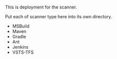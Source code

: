 This is deployment for the scanner.

Put each of scanner type here into its own directory.

* MSBuild
* Maven
* Gradle
* Ant
* Jenkins
* VSTS-TFS
